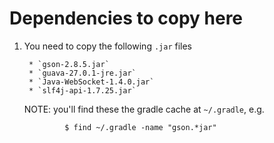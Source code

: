 # Dependencies to copy here

1. You need to copy the following `.jar` files

        * `gson-2.8.5.jar`
        * `guava-27.0.1-jre.jar`
        * `Java-WebSocket-1.4.0.jar`
        * `slf4j-api-1.7.25.jar`

    NOTE: you'll find these the gradle cache at `~/.gradle`, e.g.

                $ find ~/.gradle -name "gson.*jar"

